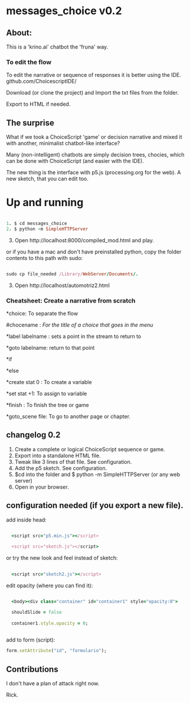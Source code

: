 # messages_choice v0.2


## About:

This is a 'krino.ai' chatbot the 'fruna' way. 

### To edit the flow

To edit the narrative or sequence of responses it is better using the IDE. github.com/ChoicescriptIDE/

Download (or clone the project) and Import the txt files from the folder.

Export to HTML if needed. 

## The surprise

What if we took a ChoiceScript 'game' or decision narrative and mixed it with another, minimalist chatbot-like interface?

Many (non-intelligent) chatbots are simply decision trees, chocies, which can be done with ChoiceScript (and easier with the IDE).

The new thing is the interface with p5.js (processing.org for the web). A new sketch, that you can edit too.

# Up and running
```rb

1. $ cd messages_choice
2. $ python -m SimpleHTTPServer

```

3. Open http://localhost:8000/compiled_mod.html and play.


or if you have a mac and don't have preinstalled python, copy the folder contents to this path with sudo:
```rb

sudo cp file_needed /Library/WebServer/Documents/.

```

3. Open http://localhost/automotriz2.html



### Cheatsheet: Create a narrative from scratch

*choice: To separate the flow

#chocename : _For the title of a choice that goes in the menu_

*label labelname : sets a point in the stream to return to

*goto labelname: return to that point

*if

*else

*create stat 0 : To create a variable

*set stat +1: To assign to variable

*finish : To finish the tree or game

*goto_scene file: To go to another page or chapter.

## changelog 0.2

1. Create a complete or logical ChoiceScript sequence or game. 
2. Export into a standalone HTML file. 
3. Tweak like 3 lines of that file. See configuration. 
4. Add the p5 sketch. See configuration.
5. $cd into the folder and $ python -m SimpleHTTPServer (or any web server)
6. Open in your browser. 


## configuration needed (if you export a new file).

add inside head:
```rb

  <script src="p5.min.js"></script>
  
  <script src="sketch.js"></script>

```

or try the new look and feel instead of sketch:

```rb
  
  <script src="sketch2.js"></script>

```


edit opacity (where you can find it): 

```rb

  <body><div class="container" id="container1" style="opacity:0">

  shouldSlide = false
  
  container1.style.opacity = 0; 
  
```

add to form (script):

```rb
form.setAttribute("id", "formulario"); 
```


## Contributions

I don't have a plan of attack right now.

Rick.
